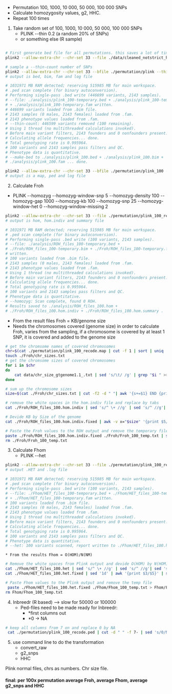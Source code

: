 - Permutation 100, 1000, 10 000, 50 000, 100 000 SNPs
- Calculate homozygosity values, g2, HHC.
- Repeat 100 times

1. Take random set of 100, 1000, 10 000, 50 000, 100 000 SNPs
    * PLINK --thin 0.2 (a random 20% of SNPs)
    * or something else (R sample)

```bash

# First generate bed file for all permutations. this saves a lot of time in the nect step.
plink2 --allow-extra-chr --chr-set 33 --file ./data/cleaned_notstrict_hfc --make-bed --out ./permutation/plink

# sample a --thin-count number of SNPs
plink2 --allow-extra-chr --chr-set 33 --bfile ./permutation/plink --thin-count 100 --make-bed --out ./permutation/plink_100
# output is bed, bim, fam and log file

# 1031971 MB RAM detected; reserving 515985 MB for main workspace.
# .ped scan complete (for binary autoconversion).
# Performing single-pass .bed write (446699 variants, 2143 samples).
# --file: ./analysis/plink_100-temporary.bed + ./analysis/plink_100-temporary.bim
# + ./analysis/plink_100-temporary.fam written.
# 446699 variants loaded from .bim file.
# 2143 samples (0 males, 2143 females) loaded from .fam.
# 2143 phenotype values loaded from .fam.
# --thin-count: 446599 variants removed (100 remaining).
# Using 1 thread (no multithreaded calculations invoked).
# Before main variant filters, 2143 founders and 0 nonfounders present.
# Calculating allele frequencies... done.
# Total genotyping rate is 0.995964.
# 100 variants and 2143 samples pass filters and QC.
# Phenotype data is quantitative.
# --make-bed to ./analysis/plink_100.bed + ./analysis/plink_100.bim +
# ./analysis/plink_100.fam ... done.

plink2 --allow-extra-chr --chr-set 33 --bfile ./permutation/plink_100 --recode --out ./permutation/plink_100_recode
# output is a map, ped and log file

```

2. Calculate Froh
  * PLINK    --homozyg --homozyg-window-snp 5 --homozyg-density 100 --homozyg-gap 1000 --homozyg-kb 100 --homozyg-snp 25 --homozyg-window-het 0 --homozyg-window-missing 2

```bash
plink2 --allow-extra-chr --chr-set 33 --file ./permutation/plink_100_recode  --homozyg --homozyg-window-snp 5 --homozyg-density 100 --homozyg-gap 1000 --homozyg-kb 100 --homozyg-snp 25 --homozyg-window-het 0 --homozyg-window-missing 2 --out ./Froh/ROH_files_100
# output is hom, hom.indiv and summary file

# 1031971 MB RAM detected; reserving 515985 MB for main workspace.
# .ped scan complete (for binary autoconversion).
# Performing single-pass .bed write (100 variants, 2143 samples).
# --file: ./analysis/ROH_files_100-temporary.bed +
# ./Froh/ROH_files_100-temporary.bim + ./Froh/ROH_files_100-temporary.fam
# written.
# 100 variants loaded from .bim file.
# 2143 samples (0 males, 2143 females) loaded from .fam.
# 2143 phenotype values loaded from .fam.
# Using 1 thread (no multithreaded calculations invoked).
# Before main variant filters, 2143 founders and 0 nonfounders present.
# Calculating allele frequencies... done.
# Total genotyping rate is 0.995964.
# 100 variants and 2143 samples pass filters and QC.
# Phenotype data is quantitative.
# --homozyg: Scan complete, found 0 ROH.
# Results saved to ./analysis/ROH_files_100.hom +
# ./Froh/ROH_files_100.hom.indiv + ./Froh/ROH_files_100.hom.summary .
```

  * From the result files Froh = KB/genome size
  * Needs the chromosomes covered (genome size) in order to calculate Froh, varies from the sampling, if a chromosome is covered by at least 1 SNP, it is covered and added to the genome size

```bash
# get the chromsome names of covered chromosomes
chr=$(cat ./permutation/plink_100_recode.map | cut -f 1 | sort | uniq | sed 's/^/chr/g')
touch ./Froh/chr_sizes.txt
# get the chromsome sizes of covered chromosomes
for i in $chr
do
    cat data/chr_size_gtgenome1.1_.txt | sed 's/\t/ /g' | grep "$i " >> ./Froh/chr_sizes.txt
done

# sum up the chromosome sizes
size=$(cat ./Froh/chr_sizes.txt | cut -f2 -d " "| awk '{s+=$1} END {print s}')

# remove the white spaces in the hom.indiv file and replace by tabs
cat ./Froh/ROH_files_100.hom.indiv | sed 's/^ \+ //g' | sed 's/^ //g'| sed 's/ \+ /\t/g' | sed 's/ /\t/g' > ./Froh/ROH_files_100.hom.indiv.fixed

# Devide KB by Size of the genome
cat ./Froh/ROH_files_100.hom.indiv.fixed | awk -v x="$size" '{print $5/x}' - > ./Froh/Froh_100_temp.txt

# Paste the Froh values to the ROH output and remove the temporary file
paste ./Froh/ROH_files_100.hom.indiv.fixed ./Froh/Froh_100_temp.txt | sed '1 s/0/FROH/' > ./Froh/Froh_100.txt
rm ./Froh/Froh_100_temp.txt

```
3. Calculate Fhom
    * PLINK --het

```bash
plink2 --allow-extra-chr --chr-set 33 --file ./permutation/plink_100_recode --het --out ./Fhom/HET_files_100
# output .HET and .log file

# 1031971 MB RAM detected; reserving 515985 MB for main workspace.
# .ped scan complete (for binary autoconversion).
# Performing single-pass .bed write (100 variants, 2143 samples).
# --file: ./Fhom/HET_files_100-temporary.bed + ./Fhom/HET_files_100-temporary.bim
# + ./Fhom/HET_files_100-temporary.fam written.
# 100 variants loaded from .bim file.
# 2143 samples (0 males, 2143 females) loaded from .fam.
# 2143 phenotype values loaded from .fam.
# Using 1 thread (no multithreaded calculations invoked).
# Before main variant filters, 2143 founders and 0 nonfounders present.
# Calculating allele frequencies... done.
# Total genotyping rate is 0.995964.
# 100 variants and 2143 samples pass filters and QC.
# Phenotype data is quantitative.
# --het: 100 variants scanned, report written to ./Fhom/HET_files_100.het .

```

    * From the results Fhom = O(HOM)/N(NM)

```bash
# Remove the white spaces from Plink output and devide O(HOM) by N(HOM)
cat ./Fhom/HET_files_100.het | sed 's/^ \+ //g' | sed 's/^ //g'| sed 's/ \+ /\t/g' | sed 's/ /\t/g' > ./Fhom/HET_files_100.het.fixed
cat ./Fhom/HET_files_100.het.fixed | sed '1d' | awk '{print $3/$5}' | sed '1s/^/FHOM\n/' > ./Fhom/Fhom_100_temp.txt

# Paste Fhom values to the Plink output and remove the temp file
 paste ./Fhom/HET_files_100.het.fixed ./Fhom/Fhom_100_temp.txt > Fhom/Fhom_100.txt
rm Fhom/Fhom_100_temp.txt
```

4. Inbreedr (R based) —> slow for 50000 or 100000
    * Ped-files need to be made ready for Inbreedr:
        * *first columns out
        * *0 -> NA

```bash
# keep all columns from 7 on and replace 0 by NA
 cat ./permutation/plink_100_recode.ped | cut -d " " -f 7- | sed 's/0/NA/g' > ./inbreedr/input_100.txt
```

5. use command line to do the transformation
    * convert_raw
    * g2_snps
    * HHC
 
Plink normal files, chrs as numbers. Chr size file.

#### final: per 100x permutation average Froh, average Fhom, average g2_snps and HHC
